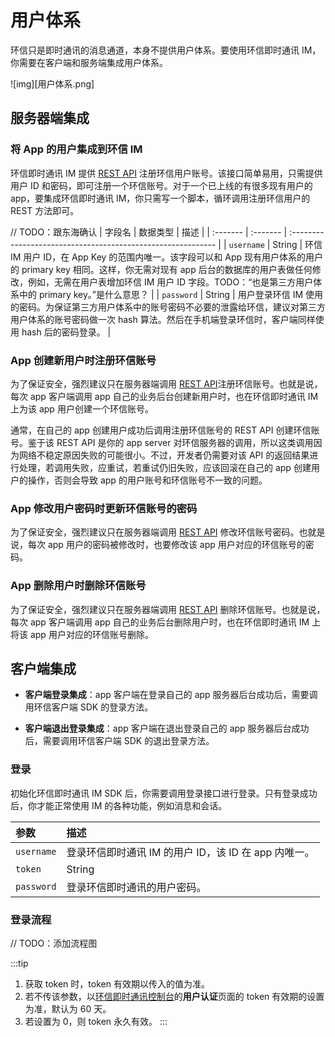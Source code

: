 #  用户体系

环信只是即时通讯的消息通道，本身不提供用户体系。要使用环信即时通讯 IM，你需要在客户端和服务端集成用户体系。

![img][用户体系.png]

## 服务器端集成

### 将 App 的用户集成到环信 IM

环信即时通讯 IM 提供 [REST API](/document/server-side/account_system.html#注册用户) 注册环信用户账号。该接口简单易用，只需提供用户 ID 和密码，即可注册一个环信账号。对于一个已上线的有很多现有用户的 app，要集成环信即时通讯 IM，你只需写一个脚本，循环调用注册环信用户的 REST 方法即可。

// TODO：跟东海确认
| 字段名  | 数据类型 | 描述                                                         |
| :------- | :------- | :----------------------------------------------------------- |
| `username` |  String   | 环信 IM 用户 ID，在 App Key 的范围内唯一。该字段可以和 App 现有用户体系的用户的 primary key 相同。这样，你无需对现有 app 后台的数据库的用户表做任何修改，例如，无需在用户表增加环信 IM 用户 ID 字段。TODO：“也是第三方用户体系中的 primary key。”是什么意思？ |
| `password` | String   | 用户登录环信 IM 使用的密码。为保证第三方用户体系中的账号密码不必要的泄露给环信，建议对第三方用户体系的账号密码做一次 hash 算法。然后在手机端登录环信时，客户端同样使用 hash 后的密码登录。 |

### App 创建新用户时注册环信账号

为了保证安全，强烈建议只在服务器端调用 [REST API](/document/server-side/account_system.html#注册用户)注册环信账号。也就是说，每次 app 客户端调用 app 自己的业务后台创建新用户时，也在环信即时通讯 IM 上为该 app 用户创建一个环信账号。

通常，在自己的 app 创建用户成功后调用注册环信账号的 REST API 创建环信账号。鉴于该 REST API 是你的 app server 对环信服务器的调用，所以这类调用因为网络不稳定原因失败的可能很小。不过，开发者仍需要对该 API 的返回结果进行处理，若调用失败，应重试，若重试仍旧失败，应该回滚在自己的 app 创建用户的操作，否则会导致 app 的用户账号和环信账号不一致的问题。

### App 修改用户密码时更新环信账号的密码

为了保证安全，强烈建议只在服务器端调用 [REST API](/document/server-side/account_system.html#修改用户密码) 修改环信账号密码。也就是说，每次 app 用户的密码被修改时，也要修改该 app 用户对应的环信账号的密码。

### App 删除用户时删除环信账号

为了保证安全，强烈建议只在服务器端调用 [REST API](/document/server-side/account_system.html#删除用户账号) 删除环信账号。也就是说，每次 app 客户端调用 app 自己的业务后台删除用户时，也在环信即时通讯 IM 上将该 app 用户对应的环信账号删除。

## 客户端集成

- **客户端登录集成**：app 客户端在登录自己的 app 服务器后台成功后，需要调用环信客户端 SDK 的登录方法。

- **客户端退出登录集成**：app 客户端在退出登录自己的 app 服务器后台成功后，需要调用环信客户端 SDK 的退出登录方法。

### 登录

初始化环信即时通讯 IM SDK 后，你需要调用登录接口进行登录。只有登录成功后，你才能正常使用 IM 的各种功能，例如消息和会话。

| 参数       | 描述          |
| :--------- | :-------------------------------------------- |
| `username` | 登录环信即时通讯 IM 的用户 ID，该 ID 在 app 内唯一。 |
| `token` | String | 是 | 登录环信即时通讯 IM 的 token，可以通过调用 REST API 获取，即传入用户 ID （或用户 ID + 密码）和 token 有效期参数获取，详见 [环信用户 token 的获取](/document/server-side/easemob_user_token.html)。 |
| `password` | 登录环信即时通讯的用户密码。|

### 登录流程

// TODO：添加流程图

:::tip
1. 获取 token 时，token 有效期以传入的值为准。
2. 若不传该参数，以[环信即时通讯控制台](https://console.easemob.com/user/login)的**用户认证**页面的 token 有效期的设置为准，默认为 60 天。
3. 若设置为 0，则 token 永久有效。
:::
